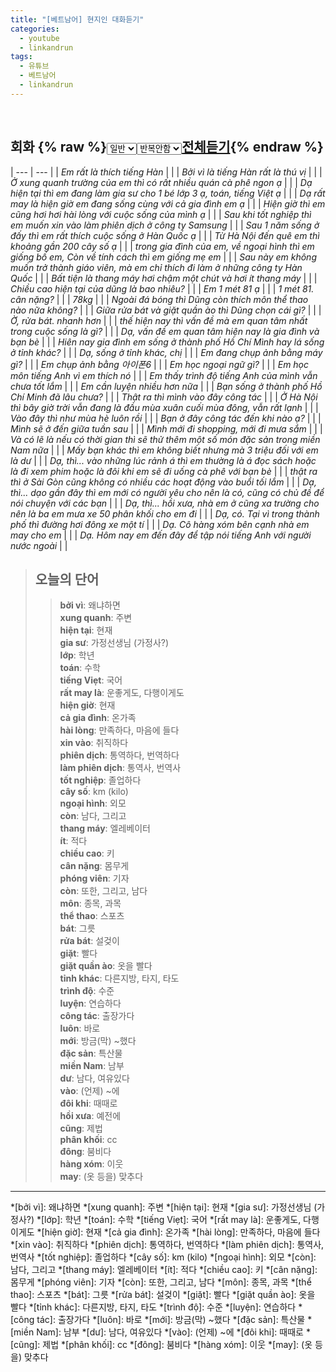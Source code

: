 ```yaml
---
title: "[베트남어] 현지인 대화듣기"
categories:
  - youtube
  - linkandrun
tags:
  - 유튜브
  - 베트남어
  - linkandrun
---
```


<br>

## 회화 {% raw %}<select id="playbackspeed">  <option value="1.0">일반</option>  <option value="0.75">0.75</option>  <option value="0.5">0.5</option></select><select id="ringsToPlay">  <option value="1">반복안함</option>  <option value="3">3번 반복</option>  <option value="999">무한반복</option></select><a href="#" id="allListen" class="btn btn--success">전체듣기</a>{% endraw %}

| --- | --- |
| *Em rất là thích tiếng Hàn* | <a id="play-pause-button" data-url="/assets/media/youtube/linkandrun/2020-11-12-yutube-linkandrun_hien_truong_noi_chuyen_nghe_01.aac" class="fa fa-play"></a> |
| *Bởi vì là tiếng Hàn rất là thú vị* |  |
| *Ở xung quanh trường của em thì có rất nhiều quán cà phê ngon ạ* | <a id="play-pause-button" data-url="/assets/media/youtube/linkandrun/2020-11-12-yutube-linkandrun_hien_truong_noi_chuyen_nghe_02.aac" class="fa fa-play"></a> |
| *Dạ hiện tại thì em đang làm gia sư cho 1 bé lớp 3 ạ, toán, tiếng Việt ạ* | <a id="play-pause-button" data-url="/assets/media/youtube/linkandrun/2020-11-12-yutube-linkandrun_hien_truong_noi_chuyen_nghe_03.aac" class="fa fa-play"></a> |
| *Dạ rất may là hiện giờ em đang sống cùng với cả gia đình em ạ* | <a id="play-pause-button" data-url="/assets/media/youtube/linkandrun/2020-11-12-yutube-linkandrun_hien_truong_noi_chuyen_nghe_04.aac" class="fa fa-play"></a> |
| *Hiện giờ thì em cũng hơi hơi hài lòng với cuộc sống của mình ạ* | <a id="play-pause-button" data-url="/assets/media/youtube/linkandrun/2020-11-12-yutube-linkandrun_hien_truong_noi_chuyen_nghe_05.aac" class="fa fa-play"></a> |
| *Sau khi tốt nghiệp thì em muốn xin vào làm phiên dịch ở công ty Samsung* | <a id="play-pause-button" data-url="/assets/media/youtube/linkandrun/2020-11-12-yutube-linkandrun_hien_truong_noi_chuyen_nghe_06.aac" class="fa fa-play"></a> |
| *Sau 1 năm sống ở đấy thì em rất thích cuộc sống ở Hàn Quốc ạ* | <a id="play-pause-button" data-url="/assets/media/youtube/linkandrun/2020-11-12-yutube-linkandrun_hien_truong_noi_chuyen_nghe_07.aac" class="fa fa-play"></a> |
| *Từ Hà Nội đến quê em thì khoảng gần 200 cây số ạ* | <a id="play-pause-button" data-url="/assets/media/youtube/linkandrun/2020-11-12-yutube-linkandrun_hien_truong_noi_chuyen_nghe_08.aac" class="fa fa-play"></a> |
| *trong gia đình của em, về ngoại hình thì em giống bố em, Còn về tính cách thì em giống mẹ em* | <a id="play-pause-button" data-url="/assets/media/youtube/linkandrun/2020-11-12-yutube-linkandrun_hien_truong_noi_chuyen_nghe_09.aac" class="fa fa-play"></a> |
| *Sau này em không muốn trở thành giáo viên, mà em chỉ thích đi làm ở những công ty Hàn Quốc* | <a id="play-pause-button" data-url="/assets/media/youtube/linkandrun/2020-11-12-yutube-linkandrun_hien_truong_noi_chuyen_nghe_10.aac" class="fa fa-play"></a> |
| *Bất tiện là thang máy hơi chậm một chút và hơi ít thang máy* | <a id="play-pause-button" data-url="/assets/media/youtube/linkandrun/2020-11-12-yutube-linkandrun_hien_truong_noi_chuyen_nghe_11.aac" class="fa fa-play"></a> |
| *Chiều cao hiện tại của dũng là bao nhiêu?* | <a id="play-pause-button" data-url="/assets/media/youtube/linkandrun/2020-11-12-yutube-linkandrun_hien_truong_noi_chuyen_nghe_12.aac" class="fa fa-play"></a> |
| *Em 1 mét 81 ạ* |  |
| *1 mét 81. cân nặng?* |  |
| *78kg* |  |
| *Ngoài đá bóng thì Dũng còn thích môn thể thao nào nữa không?* | <a id="play-pause-button" data-url="/assets/media/youtube/linkandrun/2020-11-12-yutube-linkandrun_hien_truong_noi_chuyen_nghe_13.aac" class="fa fa-play"></a> |
| *Giữa rửa bát và giặt quần ào thì Dũng chọn cái gì?* | <a id="play-pause-button" data-url="/assets/media/youtube/linkandrun/2020-11-12-yutube-linkandrun_hien_truong_noi_chuyen_nghe_14.aac" class="fa fa-play"></a> |
| *Ờ, rửa bát. nhanh hơn* |  |
| *thế hiện nay thì vấn đề mà em quan tâm nhất trong cuộc sống là gì?* | <a id="play-pause-button" data-url="/assets/media/youtube/linkandrun/2020-11-12-yutube-linkandrun_hien_truong_noi_chuyen_nghe_15.aac" class="fa fa-play"></a> |
| *Dạ, vấn đề em quan tâm hiện nay là gia đình và bạn bè* |  |
| *Hiên nay gia đình em sống ở thành phố Hồ Chí Mình hay lá sống ở tỉnh khác?* | <a id="play-pause-button" data-url="/assets/media/youtube/linkandrun/2020-11-12-yutube-linkandrun_hien_truong_noi_chuyen_nghe_16.aac" class="fa fa-play"></a> |
| *Dạ, sống ở tỉnh khác, chị* |  |
| *Em đang chụp ảnh bằng máy gì?* | <a id="play-pause-button" data-url="/assets/media/youtube/linkandrun/2020-11-12-yutube-linkandrun_hien_truong_noi_chuyen_nghe_17.aac" class="fa fa-play"></a> |
| *Em chụp ảnh bằng 아이폰6* |  |
| *Em học ngoại ngữ gì?* | <a id="play-pause-button" data-url="/assets/media/youtube/linkandrun/2020-11-12-yutube-linkandrun_hien_truong_noi_chuyen_nghe_18.aac" class="fa fa-play"></a> |
| *Em học môn tiếng Anh vì em thích nó* |  |
| *Em thấy trình độ tiếng Anh của mình vẫn chưa tốt lắm* | <a id="play-pause-button" data-url="/assets/media/youtube/linkandrun/2020-11-12-yutube-linkandrun_hien_truong_noi_chuyen_nghe_19.aac" class="fa fa-play"></a> |
| *Em cần luyện nhiều hơn nữa* |  |
| *Bạn sống ở thành phố Hồ Chí Minh đã lâu chưa?* | <a id="play-pause-button" data-url="/assets/media/youtube/linkandrun/2020-11-12-yutube-linkandrun_hien_truong_noi_chuyen_nghe_20.aac" class="fa fa-play"></a> |
| *Thật ra thì mình vào đây công tác* |  |
| *Ở Hà Nội thì bây giờ trời vẫn đang là đầu mùa xuân cuối mùa đông, vẫn rất lạnh* | <a id="play-pause-button" data-url="/assets/media/youtube/linkandrun/2020-11-12-yutube-linkandrun_hien_truong_noi_chuyen_nghe_21.aac" class="fa fa-play"></a> |
| *Vào đây thì như mùa hè luôn rồi* |  |
| *Bạn ở đây công tác đến khi nào ạ?* | <a id="play-pause-button" data-url="/assets/media/youtube/linkandrun/2020-11-12-yutube-linkandrun_hien_truong_noi_chuyen_nghe_22.aac" class="fa fa-play"></a> |
| *Mình sẽ ở đến giữa tuần sau* |  |
| *Mình mới đi shopping, mới đi mưa sắm* | <a id="play-pause-button" data-url="/assets/media/youtube/linkandrun/2020-11-12-yutube-linkandrun_hien_truong_noi_chuyen_nghe_23.aac" class="fa fa-play"></a> |
| *Và có lẽ là nếu có thời gian thì sẽ thử thêm một số món đặc sản trong miền Nam nữa* |  |
| *Mấy bạn khác thì em không biết nhưng mà 3 triệu đối với em là dư* | <a id="play-pause-button" data-url="/assets/media/youtube/linkandrun/2020-11-12-yutube-linkandrun_hien_truong_noi_chuyen_nghe_24.aac" class="fa fa-play"></a> |
| *Dạ, thì... vào những lúc rảnh á thì em thường là á đọc sách hoặc là đi xem phim hoặc là đôi khi em sẽ đi uống cà phê với bạn bè* | <a id="play-pause-button" data-url="/assets/media/youtube/linkandrun/2020-11-12-yutube-linkandrun_hien_truong_noi_chuyen_nghe_25.aac" class="fa fa-play"></a> |
| *thật ra thì ở Sài Gòn cũng không có nhiều các hoạt động vào buổi tối lắm* | <a id="play-pause-button" data-url="/assets/media/youtube/linkandrun/2020-11-12-yutube-linkandrun_hien_truong_noi_chuyen_nghe_26.aac" class="fa fa-play"></a> |
| *Dạ, thì... dạo gần đây thì em mới có người yêu cho nên là có, cũng có chủ đề để nói chuyện với các bạn* | <a id="play-pause-button" data-url="/assets/media/youtube/linkandrun/2020-11-12-yutube-linkandrun_hien_truong_noi_chuyen_nghe_27.aac" class="fa fa-play"></a> |
| *Dạ, thì... hồi xưa, nhà em ở cũng xa trường cho nên là ba em mưa xe 50 phân khối cho em đi* | <a id="play-pause-button" data-url="/assets/media/youtube/linkandrun/2020-11-12-yutube-linkandrun_hien_truong_noi_chuyen_nghe_28.aac" class="fa fa-play"></a> |
| *Dạ, có. Tại vì trong thành phố thì đường hơi đông xe một tí* | <a id="play-pause-button" data-url="/assets/media/youtube/linkandrun/2020-11-12-yutube-linkandrun_hien_truong_noi_chuyen_nghe_29.aac" class="fa fa-play"></a> |
| *Dạ. Cô hàng xóm bên cạnh nhà em may cho em* | <a id="play-pause-button" data-url="/assets/media/youtube/linkandrun/2020-11-12-yutube-linkandrun_hien_truong_noi_chuyen_nghe_30.aac" class="fa fa-play"></a> |
| *Dạ. Hôm nay em đến đây để tập nói tiếng Anh với người nước ngoài* | <a id="play-pause-button" data-url="/assets/media/youtube/linkandrun/2020-11-12-yutube-linkandrun_hien_truong_noi_chuyen_nghe_31.aac" class="fa fa-play"></a> |

> ## **오늘의 단어**
>> **bởi vì**: 왜냐하면  
>> **xung quanh**: 주변  
>> **hiện tại**: 현재  
>> **gia sư**: 가정선생님 (가정사?)  
>> **lớp**: 학년  
>> **toán**: 수학  
>> **tiếng Viẹt**: 국어  
>> **rất may là**: 운좋게도, 다행이게도  
>> **hiện giờ**: 현재  
>> **cả gia đình**: 온가족  
>> **hài lòng**: 만족하다, 마음에 들다  
>> **xin vào**: 취직하다  
>> **phiên dịch**: 통역하다, 번역하다  
>> **làm phiên dịch**: 통역사, 번역사  
>> **tốt nghiệp**: 졸업하다  
>> **cây số**: km (kilo)  
>> **ngoại hình**: 외모  
>> **còn**: 남다, 그리고  
>> **thang máy**: 엘레베이터  
>> **ít**: 적다  
>> **chiều cao**: 키  
>> **cân nặng**: 몸무게  
>> **phóng viên**: 기자  
>> **còn**: 또한, 그리고, 남다  
>> **môn**: 종목, 과목  
>> **thể thao**: 스포츠  
>> **bát**: 그릇  
>> **rửa bát**: 설겆이  
>> **giặt**: 빨다  
>> **giặt quần ào**: 옷을 빨다  
>> **tỉnh khác**: 다른지방, 타지, 타도  
>> **trình độ**: 수준  
>> **luyện**: 연습하다  
>> **công tác**: 출장가다  
>> **luôn**: 바로  
>> **mới**: 방금(막) ~했다  
>> **đặc sản**: 특산물  
>> **miền Nam**: 남부  
>> **dư**: 남다, 여유있다  
>> **vào**: (언제) ~에  
>> **đôi khi**: 때때로  
>> **hồi xưa**: 예전에  
>> **cũng**: 제법  
>> **phân khối**: cc  
>> **đông**: 붐비다  
>> **hàng xóm**: 이웃  
>> **may**: (옷 등을) 맞추다  
---

*[bởi vì]: 왜냐하면
*[xung quanh]: 주변
*[hiện tại]: 현재
*[gia sư]: 가정선생님 (가정사?)
*[lớp]: 학년
*[toán]: 수학
*[tiếng Viẹt]: 국어
*[rất may là]: 운좋게도, 다행이게도
*[hiện giờ]: 현재
*[cả gia đình]: 온가족
*[hài lòng]: 만족하다, 마음에 들다
*[xin vào]: 취직하다
*[phiên dịch]: 통역하다, 번역하다
*[làm phiên dịch]: 통역사, 번역사
*[tốt nghiệp]: 졸업하다
*[cây số]: km (kilo)
*[ngoại hình]: 외모
*[còn]: 남다, 그리고
*[thang máy]: 엘레베이터
*[ít]: 적다
*[chiều cao]: 키
*[cân nặng]: 몸무게
*[phóng viên]: 기자
*[còn]: 또한, 그리고, 남다
*[môn]: 종목, 과목
*[thể thao]: 스포츠
*[bát]: 그릇
*[rửa bát]: 설겆이
*[giặt]: 빨다
*[giặt quần ào]: 옷을 빨다
*[tỉnh khác]: 다른지방, 타지, 타도
*[trình độ]: 수준
*[luyện]: 연습하다
*[công tác]: 출장가다
*[luôn]: 바로
*[mới]: 방금(막) ~했다
*[đặc sản]: 특산물
*[miền Nam]: 남부
*[dư]: 남다, 여유있다
*[vào]: (언제) ~에
*[đôi khi]: 때때로
*[cũng]: 제법
*[phân khối]: cc
*[đông]: 붐비다
*[hàng xóm]: 이웃
*[may]: (옷 등을) 맞추다